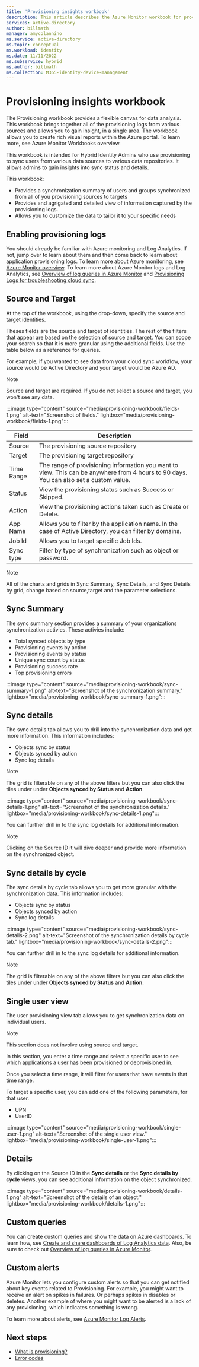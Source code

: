 ```yaml
---
title: 'Provisioning insights workbook'
description: This article describes the Azure Monitor workbook for provisioning.
services: active-directory
author: billmath
manager: amycolannino
ms.service: active-directory
ms.topic: conceptual
ms.workload: identity
ms.date: 11/11/2022
ms.subservice: hybrid
ms.author: billmath
ms.collection: M365-identity-device-management
---
```




# Provisioning insights workbook
The Provisioning workbook provides a flexible canvas for data analysis. This workbook brings together all of the provisioning logs from various sources and allows you to gain insight, in a single area.  The workbook allows you to create rich visual reports within the Azure portal. To learn more, see Azure Monitor Workbooks overview.

This workbook is intended for Hybrid Identity Admins who use provisioning to sync users from various data sources to various data repositories.  It allows admins to gain insights into sync status and details.

This workbook:

- Provides a synchronization summary of users and groups synchronized from all of you provisioning sources to targets
- Provides and agrigated and detailed view of information captured by the provisioning logs.
- Allows you to customize the data to tailor it to your specific needs



## Enabling provisioning logs

You should already be familiar with Azure monitoring and Log Analytics. If not, jump over to learn about them and then come back to learn about application provisioning logs. To learn more about Azure monitoring, see [Azure Monitor overview](../../azure-monitor/overview.md). To learn more about Azure Monitor logs and Log Analytics, see [Overview of log queries in Azure Monitor](../../azure-monitor/logs/log-query-overview.md) and [Provisioning Logs for troubleshooting cloud sync](../cloud-sync/how-to-troubleshoot.md).

## Source and Target
At the top of the workbook, using the drop-down, specify the source and target identities.  

Theses fields are the source and target of identities.  The rest of the filters that appear are based on the selection of source and target.
You can scope your search so that it is more granular using the additional fields.  Use the table below as a reference for queries.

For example, if you wanted to see data from your cloud sync workflow, your source would be Active Directory and your target would be Azure AD.


>[!NOTE]
>Source and target are required.  If you do not select a source and target, you won't see any data.

:::image type="content" source="media/provisioning-workbook/fields-1.png" alt-text="Screenshot of fields." lightbox="media/provisioning-workbook/fields-1.png":::


|Field|Description|
|-----|-----|
|Source|The provisioning source repository|
|Target|The provisioning target repository|
|Time Range|The range of provisioning information you want to view.  This can be anywhere from 4 hours to 90 days.  You can also set a custom value.|
|Status|View the provisioning status such as Success or Skipped.|
|Action|View the provisioning actions taken such as Create or Delete.|
|App Name|Allows you to filter by the application name.  In the case of Active Directory, you can filter by domains.|
|Job Id|Allows you to target specific Job Ids.|
|Sync type|Filter by type of synchronization such as object or password.|

>[!NOTE]
> All of the charts and grids in Sync Summary, Sync Details, and Sync Details by grid, change based on source,target and the parameter selections. 


## Sync Summary  
The sync summary section provides a summary of your organizations synchronization activies.  These activies include:
   - Total synced objects by type 
   - Provisioning events by action
   - Provisioning events by status
   - Unique sync count by status
   - Provisioning success rate
   - Top provisioning errors


 :::image type="content" source="media/provisioning-workbook/sync-summary-1.png" alt-text="Screenshot of the synchronization summary." lightbox="media/provisioning-workbook/sync-summary-1.png":::

## Sync details
The sync details tab allows you to drill into the synchronization data and get more information.  This information includes:
   - Objects sync by status
   - Objects synced by action
   - Sync log details
   
 >[!NOTE] 
 >The grid is filterable on any of the above filters but you can also click the tiles under under **Objects synced by Status** and **Action**.
 
 :::image type="content" source="media/provisioning-workbook/sync-details-1.png" alt-text="Screenshot of the synchronization details." lightbox="media/provisioning-workbook/sync-details-1.png":::

You can further drill in to the sync log details for additional information.



>[!NOTE]
>Clicking on the Source ID it will dive deeper and provide more information on the synchronized object.
 
## Sync details by cycle
The sync details by cycle tab allows you to get more granular with the synchronization data.  This information includes:
   - Objects sync by status
   - Objects synced by action
   - Sync log details
 
 :::image type="content" source="media/provisioning-workbook/sync-details-2.png" alt-text="Screenshot of the synchronization details by cycle tab." lightbox="media/provisioning-workbook/sync-details-2.png":::

You can further drill in to the sync log details for additional information.

>[!NOTE] 
>The grid is filterable on any of the above filters but you can also click the tiles under under **Objects synced by Status** and **Action**.

## Single user view
The user provisioning view tab allows you to get synchronization data on individual users.  

>[!NOTE]
>This section does not involve using source and target.  

In this section, you enter a time range and select a specific user to see which applications a user has been provisioned or deprovisioned in.

Once you select a time range, it will filter for users that have events in that time range.


To target a specific user, you can add one of the following parameters, for that user. 
   - UPN
   - UserID
   
:::image type="content" source="media/provisioning-workbook/single-user-1.png" alt-text="Screenshot of the single user view." lightbox="media/provisioning-workbook/single-user-1.png":::
 
## Details 
By clicking on the Source ID in the  **Sync details** or the **Sync details by cycle** views, you can see additional information on the object synchronized.

:::image type="content" source="media/provisioning-workbook/details-1.png" alt-text="Screenshot of the details of an object." lightbox="media/provisioning-workbook/details-1.png":::

## Custom queries

You can create custom queries and show the data on Azure dashboards. To learn how, see [Create and share dashboards of Log Analytics data](../../azure-monitor/logs/get-started-queries.md). Also, be sure to check out [Overview of log queries in Azure Monitor](../../azure-monitor/logs/log-query-overview.md).

## Custom alerts

Azure Monitor lets you configure custom alerts so that you can get notified about key events related to Provisioning. For example, you might want to receive an alert on spikes in failures. Or perhaps spikes in disables or deletes. Another example of where you might want to be alerted is a lack of any provisioning, which indicates something is wrong.

To learn more about alerts, see [Azure Monitor Log Alerts](../../azure-monitor/alerts/alerts-log.md).

## Next steps 

- [What is provisioning?](../cloud-sync/what-is-provisioning.md)
- [Error codes](../cloud-sync/reference-error-codes.md)